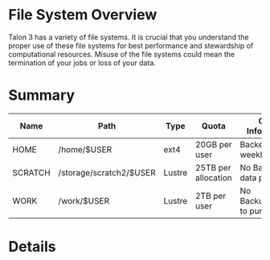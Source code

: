 # File System Overview

Talon 3 has a variety of file systems. It is crucial that you understand the proper use of these file systems for best performance and stewardship of computational resources. Misuse of the file systems could mean the termination of your jobs or loss of your data.

# Summary 
| Name    | Path                    | Type     | Quota               | Other Information          |
| ------  | ----------------------- | -------- |-------------------- | -------------------------- |
| HOME    | /home/$USER             | ext4     | 20GB per user       | Backed up weekly           |
| SCRATCH | /storage/scratch2/$USER | Lustre   | 25TB per allocation | No Backup/no data purged   |
| WORK    | /work/$USER             | Lustre   | 2TB per user        | No Backup/subject to purge |

# Details


